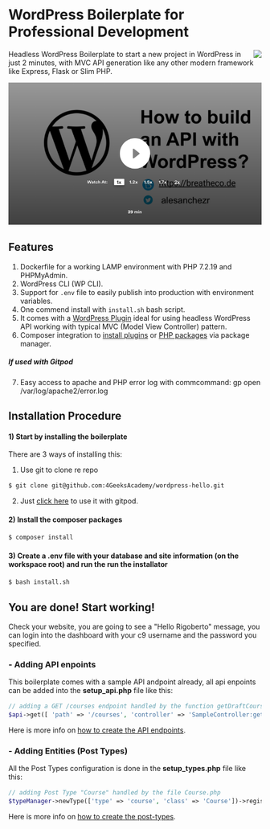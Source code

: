 # WordPress Boilerplate for Professional Development

<a href="https://gitpod.io/#https://github.com/4GeeksAcademy/wordpress-hello"><img src="https://gitpod.io/button/open-in-gitpod.svg" align="right" /></a>

Headless WordPress Boilerplate to start a new project in WordPress in just 2 minutes, with MVC API generation like any other modern framework like Express, Flask or Slim PHP.

[![Video Tutorial about this boilerplate](https://github.com/4GeeksAcademy/wordpress-hello/blob/master/gitpod_config/cover.png?raw=true)](https://www.loom.com/share/865fde325efa4aac9ccc473513a42d09)

## Features

1. Dockerfile for a working LAMP environment with PHP 7.2.19 and PHPMyAdmin.
2. WordPress CLI (WP CLI).
3. Support for `.env` file to easily publish into production with environment variables.
4. One commend install with `install.sh` bash script.
5. It comes with a [WordPress Plugin](https://github.com/alesanchezr/wpas-wordpress-dash) ideal for using headless WordPress API working with typical MVC (Model View Controller) pattern.
6. Composer integration to [install plugins](https://wpackagist.org/) or [PHP packages](https://packagist.org/) via package manager.

##### If used with Gitpod
7. Easy access to apache and PHP error log with commcommand: gp open /var/log/apache2/error.log

## Installation Procedure

#### 1) Start by installing the boilerplate

There are 3 ways of installing this:

1. Use git to clone re repo
```bash
$ git clone git@github.com:4GeeksAcademy/wordpress-hello.git
```
2. Just [click here](https://gitpod.io/#https://github.com/4GeeksAcademy/wordpress-hello) to use it with gitpod.

#### 2) Install the composer packages
```bash
$ composer install
```

#### 3) Create a .env file with your database and site information (on the workspace root) and run the run the installator
```bash
$ bash install.sh
```

## You are done! Start working!

Check your website, you are going to see a "Hello Rigoberto" message, you can login into the dashboard with your c9 username and the password you specified.

### - Adding API enpoints
This boilerplate comes with a sample API andpoint already, all api enpoints can be added into the **setup_api.php** file like this:
```php
// adding a GET /courses endpoint handled by the function getDraftCourses in the SampleController.php file
$api->get([ 'path' => '/courses', 'controller' => 'SampleController:getDraftCourses' ]);
```
Here is more info on [how to create the API endpoints](https://github.com/alesanchezr/wpas-wordpress-dash/tree/master/src/WPAS/Controller#creating-an-apis-using-mvc).

### - Adding Entities (Post Types)
All the Post Types configuration is done in the **setup_types.php** file like this:

```php
// adding Post Type "Course" handled by the file Course.php
$typeManager->newType(['type' => 'course', 'class' => 'Course'])->register();
```
Here is more info on [how to create the post-types](https://github.com/alesanchezr/wpas-wordpress-dash/tree/master/src/WPAS/Types).

